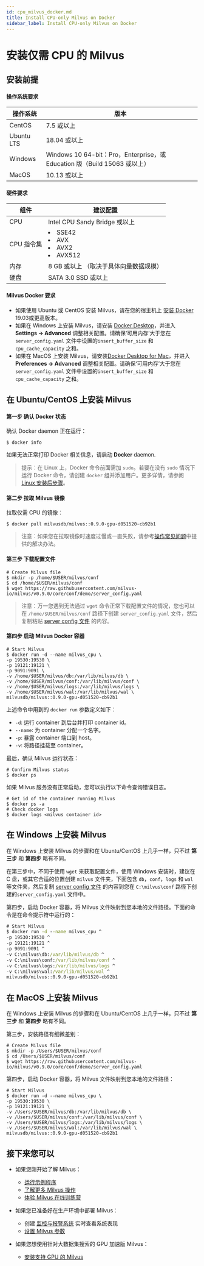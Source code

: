 ```yaml
---
id: cpu_milvus_docker.md
title: Install CPU-only Milvus on Docker
sidebar_label: Install CPU-only Milvus on Docker
---
```


# 安装仅需 CPU 的 Milvus

## 安装前提

#### 操作系统要求

| 操作系统   | 版本                                                         |
| ---------- | ------------------------------------------------------------ |
| CentOS     | 7.5 或以上                                                   |
| Ubuntu LTS | 18.04 或以上                                                 |
| Windows    | Windows 10 64-bit：Pro，Enterprise，或 Education 版（Build 15063 或以上） |
| MacOS      | 10.13 或以上         |

#### 硬件要求

| 组件 | 建议配置                               |
| ---- | -------------------------------------- |
| CPU        | Intel CPU Sandy Bridge 或以上 |
| CPU 指令集 | <li>SSE42</li><li>AVX</li><li>AVX2</li><li>AVX512</li> |
| 内存 | 8 GB 或以上 （取决于具体向量数据规模） |
| 硬盘 | SATA 3.0 SSD 或以上                |

#### Milvus Docker 要求

- 如果使用 Ubuntu 或 CentOS 安装 Milvus，请在您的宿主机上 [安装 Docker](https://docs.docker.com/engine/installation/linux/docker-ce/ubuntu/) 19.03或更高版本。
- 如果在 Windows 上安装 Milvus，请安装 [Docker Desktop](https://docs.docker.com/docker-for-windows/install/)，并进入 **Settings -> Advanced** 调整相关配置。请确保‘可用内存’大于您在 `server_config.yaml` 文件中设置的`insert_buffer_size` 和 `cpu_cache_capacity` 之和。
- 如果在 MacOS 上安装 Milvus，请安装[Docker Desktop for Mac](https://docs.docker.com/docker-for-mac/install/)，并进入 **Preferences -> Advanced** 调整相关配置。请确保‘可用内存’大于您在 `server_config.yaml` 文件中设置的`insert_buffer_size` 和 `cpu_cache_capacity` 之和。

## 在 Ubuntu/CentOS 上安装 Milvus

#### 第一步 确认 Docker 状态

确认 Docker daemon 正在运行：

```shell
$ docker info
```

如果无法正常打印 Docker 相关信息，请启动 **Docker** daemon.

> 提示：在 Linux 上，Docker 命令前面需加 `sudo`。若要在没有 `sudo` 情况下运行 Docker 命令，请创建 `docker` 组并添加用户。更多详情，请参阅 [Linux 安装后步骤](https://docs.docker.com/install/linux/linux-postinstall/)。

#### 第二步 拉取 Milvus 镜像

拉取仅需 CPU 的镜像：

```shell
$ docker pull milvusdb/milvus::0.9.0-gpu-d051520-cb92b1
```

> 注意：如果您在拉取镜像时速度过慢或一直失败，请参考[操作常见问题](../../../faq/operational_faq.md)中提供的解决办法。

#### 第三步 下载配置文件

```shell
# Create Milvus file
$ mkdir -p /home/$USER/milvus/conf
$ cd /home/$USER/milvus/conf
$ wget https://raw.githubusercontent.com/milvus-io/milvus/v0.9.0/core/conf/demo/server_config.yaml
```

> 注意：万一您遇到无法通过 `wget` 命令正常下载配置文件的情况，您也可以在 `/home/$USER/milvus/conf` 路径下创建 `server_config.yaml` 文件，然后复制粘贴 [server config 文件](https://github.com/milvus-io/milvus/blob/v0.9.0/core/conf/demo/server_config.yaml) 的内容。

#### 第四步 启动 Milvus Docker 容器

```shell
# Start Milvus
$ docker run -d --name milvus_cpu \
-p 19530:19530 \
-p 19121:19121 \
-p 9091:9091 \
-v /home/$USER/milvus/db:/var/lib/milvus/db \
-v /home/$USER/milvus/conf:/var/lib/milvus/conf \
-v /home/$USER/milvus/logs:/var/lib/milvus/logs \
-v /home/$USER/milvus/wal:/var/lib/milvus/wal \
milvusdb/milvus::0.9.0-gpu-d051520-cb92b1
```

上述命令中用到的 `docker run` 参数定义如下：

- `-d`: 运行 container 到后台并打印 container id。
- `--name`: 为 container 分配一个名字。
- `-p`: 暴露 container 端口到 host。
- `-v`: 将路径挂载至 container。

最后，确认 Milvus 运行状态：

```shell
# Confirm Milvus status
$ docker ps
```

如果 Milvus 服务没有正常启动，您可以执行以下命令查询错误日志。

```shell
# Get id of the container running Milvus
$ docker ps -a
# Check docker logs
$ docker logs <milvus container id>
```

## 在 Windows 上安装 Milvus

在 Windows 上安装 Milvus 的步骤和在 Ubuntu/CentOS 上几乎一样，只不过 **第三步** 和 **第四步** 略有不同。

在第三步中，不同于使用 `wget` 来获取配置文件，使用 Windows 安装时，建议在 C 盘，或其它合适的位置创建 `milvus` 文件夹，下面包含 `db`，`conf`，`logs` 和 `wal` 等文件夹，然后复制 [server config 文件](https://github.com/milvus-io/milvus/blob/v0.9.0/core/conf/demo/server_config.yaml) 的内容到您在 `C:\milvus\conf` 路径下创建的`server_config.yaml` 文件中。

第四步，启动 Docker 容器，将 Milvus 文件映射到您本地的文件路径。下面的命令是在命令提示符中运行的：

```cmd
# Start Milvus
$ docker run -d --name milvus_cpu ^
-p 19530:19530 ^
-p 19121:19121 ^
-p 9091:9091 ^
-v C:\milvus\db:/var/lib/milvus/db ^
-v C:\milvus\conf:/var/lib/milvus/conf ^
-v C:\milvus\logs:/var/lib/milvus/logs ^
-v C:\milvus\wal:/var/lib/milvus/wal ^
milvusdb/milvus::0.9.0-gpu-d051520-cb92b1
```

## 在 MacOS 上安装 Milvus

在 Windows 上安装 Milvus 的步骤和在 Ubuntu/CentOS 上几乎一样，只不过 **第三步** 和 **第四步** 略有不同。

第三步，安装路径有细微差别：

```shell
# Create Milvus file
$ mkdir -p /Users/$USER/milvus/conf
$ cd /Users/$USER/milvus/conf
$ wget https://raw.githubusercontent.com/milvus-io/milvus/v0.9.0/core/conf/demo/server_config.yaml
```

第四步，启动 Docker 容器，将 Milvus 文件映射到您本地的文件路径：

```shell
# Start Milvus
$ docker run -d --name milvus_cpu \
-p 19530:19530 \
-p 19121:19121 \
-v /Users/$USER/milvus/db:/var/lib/milvus/db \
-v /Users/$USER/milvus/conf:/var/lib/milvus/conf \
-v /Users/$USER/milvus/logs:/var/lib/milvus/logs \
-v /Users/$USER/milvus/wal:/var/lib/milvus/wal \
milvusdb/milvus::0.9.0-gpu-d051520-cb92b1
```

## 接下来您可以

- 如果您刚开始了解 Milvus：

  - [运行示例程序](../example_code.md)
  - [了解更多 Milvus 操作](../../milvus_operation.md)
  - [体验 Milvus 在线训练营](https://github.com/milvus-io/bootcamp)

- 如果您已准备好在生产环境中部署 Milvus：

  - 创建 [监控与报警系统](../../monitor.md) 实时查看系统表现
  - [设置 Milvus 参数](../../../reference/milvus_config.md)
  
- 如果您想使用针对大数据集搜索的 GPU 加速版 Milvus：

  - [安装支持 GPU 的 Milvus](gpu_milvus_docker.md)
